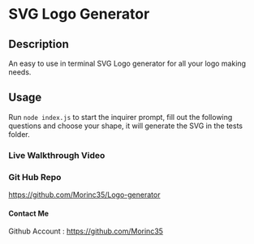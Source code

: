 # SVG Logo Generator

## Description
An easy to use in terminal SVG Logo generator for all your logo making needs.

## Usage
Run `node index.js` to start the inquirer prompt, fill out the following questions and choose your shape, it will generate the SVG in the tests folder.

### Live Walkthrough Video

### Git Hub Repo
https://github.com/Morinc35/Logo-generator 
#### Contact Me
Github Account : https://github.com/Morinc35 